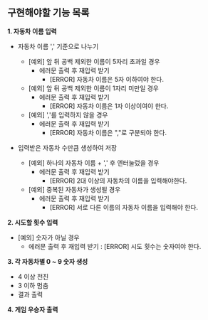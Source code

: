 ## 구현해야할 기능 목록
__1. 자동차 이름 입력__   
  - 자동차 이름 ',' 기준으로 나누기   
    - [예외] 앞 뒤 공백 제외한 이름이 5자리 초과일 경우   
      - 에러문 출력 후 재입력 받기   
        - [ERROR] 자동차 이름은 5자 이하여야 한다.   
    - [예외] 앞 뒤 공백 제외한 이름이 1자리 미만일 경우   
      - 에러문 출력 후 재입력 받기   
        - [ERROR] 자동차 이름은 1자 이상이여야 한다.   
    - [예외] ','를 입력하지 않을 경우   
      - 에러문 출력 후 재입력 받기   
        - [ERROR] 자동차 이름은 ","로 구분되야 한다.   
         
  - 입력받은 자동차 수만큼 생성하여 저장   
    - [예외] 하나의 자동차 이름 + ',' 후 엔터눌렀을 경우   
      - 에러문 출력 후 재입력 받기   
        - [ERROR] 2대 이상의 자동차의 이름을 입력해야한다.   
    - [예외] 중복된 자동차가 생성될 경우   
      - 에러문 출력 후 재입력 받기    
        - [ERROR] 서로 다른 이름의 자동차 이름을 입력해야 한다.   
  
__2. 시도할 횟수 입력__   
  - [예외] 숫자가 아닐 경우   
    - 에러문 출력 후 재입력 받기 : [ERROR] 시도 횟수는 숫자여야 한다.   

__3. 각 자동차별 0 ~ 9 숫자 생성__   
  - 4 이상 전진   
  - 3 이하 멈춤   
  - 결과 출력   

__4. 게임 우승자 출력__  